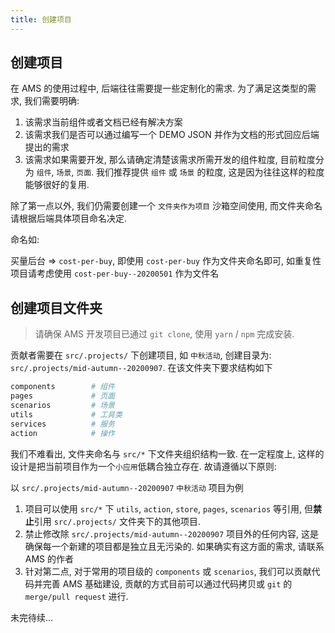 ```yaml
---
title: 创建项目
---
```


## 创建项目

在 AMS 的使用过程中, 后端往往需要提一些定制化的需求. 为了满足这类型的需求, 我们需要明确:

  1. 该需求当前组件或者文档已经有解决方案
  2. 该需求我们是否可以通过编写一个 DEMO JSON 并作为文档的形式回应后端提出的需求
  3. 该需求如果需要开发, 那么请确定清楚该需求所需开发的组件粒度, 目前粒度分为 `组件`, `场景`, `页面`. 我们推荐提供 `组件` 或 `场景` 的粒度, 这是因为往往这样的粒度能够很好的复用.

除了第一点以外, 我们仍需要创建一个 `文件夹作为项目` 沙箱空间使用, 而文件夹命名请根据后端具体项目命名决定.

命名如: 

  买量后台 => `cost-per-buy`, 即使用 `cost-per-buy` 作为文件夹命名即可, 如重复性项目请考虑使用 `cost-per-buy--20200501` 作为文件名

## 创建项目文件夹

> 请确保 AMS 开发项目已通过 `git clone`, 使用 `yarn` / `npm` 完成安装. 

贡献者需要在 `src/.projects/` 下创建项目, 如 `中秋活动`, 创建目录为: `src/.projects/mid-autumn--20200907`. 在该文件夹下要求结构如下

```bash
components        # 组件
pages             # 页面
scenarios         # 场景
utils             # 工具类
services          # 服务
action            # 操作
```

我们不难看出, 文件夹命名与 `src/*` 下文件夹组织结构一致. 在一定程度上, 这样的设计是把当前项目作为一个`小应用`低耦合独立存在. 故请遵循以下原则:

以 `src/.projects/mid-autumn--20200907` `中秋活动` 项目为例

1. 项目可以使用 `src/*` 下 `utils`, `action`, `store`, `pages`, `scenarios` 等引用, 但**禁止**引用 `src/.projects/` 文件夹下的其他项目.
2. 禁止修改除 `src/.projects/mid-autumn--20200907` 项目外的任何内容, 这是确保每一个新建的项目都是独立且无污染的. 如果确实有这方面的需求, 请联系 AMS 的作者
3. 针对第二点, 对于常用的项目级的 `components` 或 `scenarios`, 我们可以贡献代码并完善 AMS 基础建设, 贡献的方式目前可以通过代码拷贝或 `git` 的 `merge/pull request` 进行.

未完待续...
